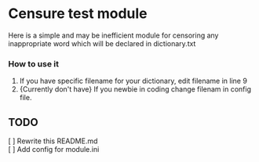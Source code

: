 # Censure test module

Here is a simple and may be inefficient module for censoring any inappropriate word which will be declared in dictionary.txt

### How to use it
1. If you have specific filename for your dictionary, edit filename in line 9
2. {Currently don't have} If you newbie in coding change filenam in config file.

## TODO
[ ] Rewrite this README.md\
[ ] Add config for module.ini
